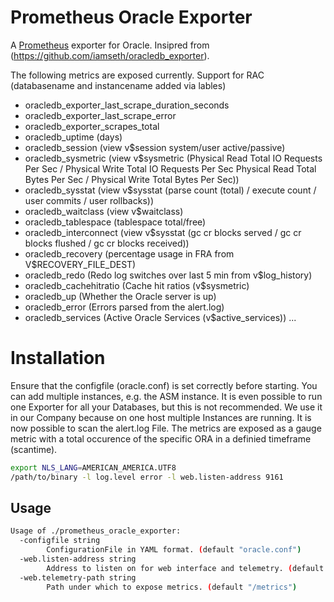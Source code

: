 # Prometheus Oracle Exporter

A [Prometheus](https://prometheus.io/) exporter for Oracle.
Insipred from (https://github.com/iamseth/oracledb_exporter).

The following metrics are exposed currently. Support for RAC (databasename and instancename added via lables)

- oracledb_exporter_last_scrape_duration_seconds
- oracledb_exporter_last_scrape_error
- oracledb_exporter_scrapes_total
- oracledb_uptime (days)
- oracledb_session (view v$session system/user active/passive)
- oracledb_sysmetric (view v$sysmetric
									(Physical Read Total IO Requests Per Sec / Physical Write Total IO Requests Per Sec
					 				 Physical Read Total Bytes Per Sec / Physical Write Total Bytes Per Sec))
- oracledb_sysstat (view v$sysstat (parse count (total) / execute count / user commits / user rollbacks))
- oracledb_waitclass (view v$waitclass)
- oracledb_tablespace (tablespace total/free)
- oracledb_interconnect (view v$sysstat (gc cr blocks served / gc cr blocks flushed / gc cr blocks received))
- oracledb_recovery (percentage usage in FRA from V$RECOVERY_FILE_DEST)
- oracledb_redo (Redo log switches over last 5 min from v$log_history)
- oracledb_cachehitratio (Cache hit ratios (v$sysmetric)
- oracledb_up (Whether the Oracle server is up)
- oracledb_error (Errors parsed from the alert.log)
- oracledb_services (Active Oracle Services (v$active_services))
...

# Installation

Ensure that the configfile (oracle.conf) is set correctly before starting. You can add multiple instances, e.g. the ASM instance. It is even possible to run one Exporter for all your Databases, but this is not recommended. We use it in our Company because on one host multiple Instances are running.
It is now possible to scan the alert.log File. The metrics are exposed as a gauge metric with a total occurence of the specific ORA in a definied timeframe (scantime).

```bash
export NLS_LANG=AMERICAN_AMERICA.UTF8
/path/to/binary -l log.level error -l web.listen-address 9161
```

## Usage

```bash
Usage of ./prometheus_oracle_exporter:
  -configfile string
	    ConfigurationFile in YAML format. (default "oracle.conf")
  -web.listen-address string
    	Address to listen on for web interface and telemetry. (default ":9161")
  -web.telemetry-path string
    	Path under which to expose metrics. (default "/metrics")
```
